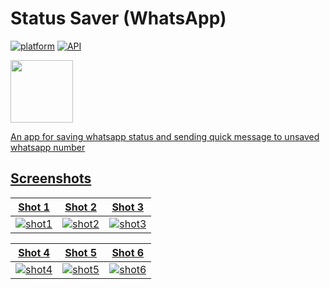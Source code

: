# Status Saver (WhatsApp)
<p align="start"> <a href="https://www.android.com"><img src="https://img.shields.io/badge/platform-Android-yellow.svg" alt="platform"></a>
 <a href="https://android-arsenal.com/api?level=21"><img src="https://img.shields.io/badge/API-24%2B-brightgreen.svg?style=flat" alt="API">

  
<p align="start"> <img src="https://github.com/MugdhaRahman/Status-Saver/assets/113788414/1aea65ba-f042-4724-a7dc-434853b0127d" width = "100" height = "100" align="start"/></p>

An app for saving whatsapp status and sending quick message to unsaved<br>
whatsapp number


## Screenshots

|Shot 1|Shot 2|Shot 3|
|---|---|---|
| ![shot1](https://github.com/MugdhaRahman/Status-Saver/assets/113788414/2d1db32e-1b48-4dbe-a0fc-1553f7f96346) | ![shot2](https://github.com/MugdhaRahman/Status-Saver/assets/113788414/d17609ae-f8cd-435d-9045-6a3dff70ec27) | ![shot3](https://github.com/MugdhaRahman/Status-Saver/assets/113788414/f4f5d594-f73d-448a-9381-03e897d1c007)

|Shot 4|Shot 5|Shot 6|
|---|---|---|
| ![shot4](https://github.com/MugdhaRahman/Status-Saver/assets/113788414/6d216214-6ba2-41f2-a8f4-2c7c650d27d1) | ![shot5](https://github.com/MugdhaRahman/Status-Saver/assets/113788414/e6f44961-69f3-4cca-818c-ab0ed8fe0161) | ![shot6](https://github.com/MugdhaRahman/Status-Saver/assets/113788414/bf084806-d343-4a5b-9e2d-b819ce5dd814) | 

